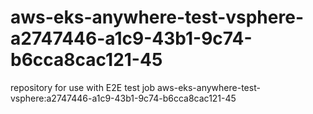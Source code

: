 # aws-eks-anywhere-test-vsphere-a2747446-a1c9-43b1-9c74-b6cca8cac121-45
repository for use with E2E test job aws-eks-anywhere-test-vsphere:a2747446-a1c9-43b1-9c74-b6cca8cac121-45
